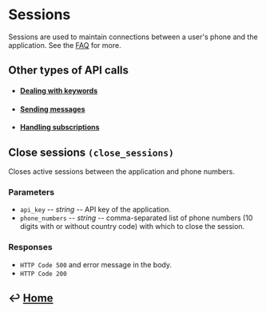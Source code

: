 Sessions
========

Sessions are used to maintain connections between a user's phone and the application. See the [FAQ](https://github.com/CarouselSMS/API/tree/master/FAQ.md) for more.

Other types of API calls
------------------------

- #### [Dealing with keywords](https://github.com/CarouselSMS/API/tree/master/sections/api/keywords.md)

- #### [Sending messages](https://github.com/CarouselSMS/API/tree/master/sections/api/messaging.md)

- #### [Handling subscriptions](https://github.com/CarouselSMS/API/tree/master/sections/api/subscriptions.md)


Close sessions `(close_sessions)`
---------------------------------

Closes active sessions between the application and phone numbers.

### Parameters

-   `api_key` -- *string* -- API key of the application.
-   `phone_numbers` -- *string* -- comma-separated list of phone numbers (10
    digits with or without country code) with which to close the session.

### Responses

-   `HTTP Code 500` and error message in the body.
-   `HTTP Code 200`


&#8617; [Home](https://github.com/CarouselSMS/API)
--------------